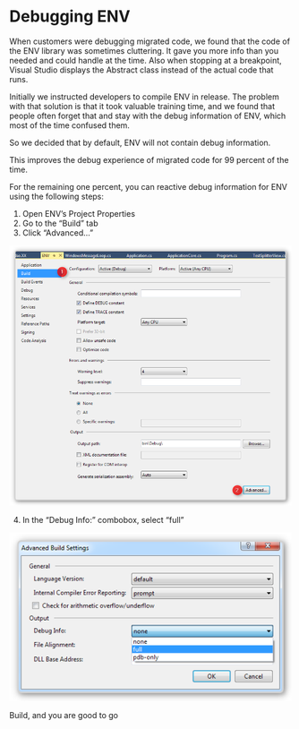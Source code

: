 ﻿# Debugging ENV

When customers were debugging migrated code, we found that the code of the ENV library was sometimes cluttering. It gave you more info than you needed and could handle at the time. Also when stopping at  a breakpoint, Visual Studio displays the Abstract class instead of the actual code that runs.

Initially we instructed developers to compile ENV in release. The problem with that solution is that it took valuable training time, and we found that people often forget that and stay with the debug information of ENV, which most of the time confused them.

So we decided that by default, ENV will not contain debug information.

This improves the debug experience of migrated code for 99 percent of the time.

For the remaining one percent, you can reactive debug information for ENV using the following steps:

1. Open ENV’s Project Properties
2. Go to the “Build” tab
3. Click “Advanced…”

![](ENV_property.png)

4. In the “Debug Info:” combobox, select “full”

![](ENV_property_advanced.png)

Build, and you are good to go
